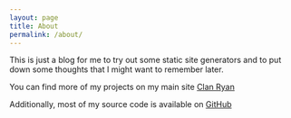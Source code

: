 ```yaml
---
layout: page
title: About
permalink: /about/
---
```


This is just a blog for me to try out some static site generators and to put down some thoughts that I might want to remember later.  

You can find more of my projects on my main site [Clan Ryan][clanhome]

Additionally, most of my source code is available on [GitHub][my-github]

[clanhome]: http://clanryan.us
[my-github]: https://github.com/joeryan

